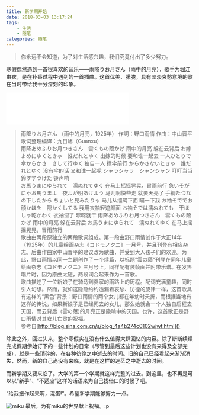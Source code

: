 ```yaml
---
title: 新学期开始
date: 2018-03-03 13:17:24
tags: 
    - 生活
    - 随笔
categories: 随笔
---
```

>你永远不会知道，为了对生活感兴趣，我们究竟付出了多少努力。

寒假偶然遇到一首很喜欢的音乐——雨降りお月さん（雨中的月亮），歌手为堀江由衣，是在补番过程中遇到的一首插曲。这首优美、朦胧，具有淡淡哀愁意境的歌在当时带给我十分深刻的印象。

<iframe frameborder="no" border="0" marginwidth="0" marginheight="0" width=330 height=86 src="//music.163.com/outchain/player?type=2&id=29091584&auto=0&height=66"></iframe>

> 雨降りお月さん （雨中的月亮，1925年）
> 作詞：野口雨情 作曲：中山晋平
> 歌词整理编译：九日旭（Guanxu）<br />
> 雨降あめふりお月つきさん　雲くもの蔭かげ          雨中的月亮 躲在云背后
> お嫁よめにゆくときゃ　誰だれとゆく      出嫁的时候 要和谁一起去
> 一人ひとりで傘からかさ　さして行ゆく          独自一人 撑伞前行
> からかさないときゃ　誰だれとゆく    没有伞的话 又和谁一起呢
> シャラシャラ　シャンシャン      叮叮当当
> 鈴すずつけた          铃声响   <br />
> お馬うまにゆられて　濡ぬれてゆく      在马上摇摇晃晃，冒雨前行
> 急いそがにゃお馬うまよ　夜よが明あけよう    马儿啊快些走 就要天亮了
> 手綱たづなの下したから ちょいと見みたりゃ   马儿从缰绳下面 瞄一下我
> お袖そででお顔かほを　隠かくしてる          我用衣袖轻遮颜面
> お袖そでは濡ぬれても　干ほしゃ乾かわく      衣袖湿了 晾晾就干
> 雨降あめふりお月つきさん　雲くもの蔭かげ          雨中的月亮 躲在云背后
> お馬うまにゆられて　濡ぬれてゆく      在马上摇摇晃晃，冒雨前行<br />
> 歌曲由两段原独立的两段歌词组成。第一段由野口雨情创作于大正14年（1925年）的儿童绘画杂志《コドモノクニ》一月号，并且刊登有相应杂志。后由作曲家中山晋平的建议改为歌曲，并受到大人孩子们的欢迎。为此，野口雨情以同一主题创作了一个续篇，以标题”雲の蔭“刊登在同年儿童绘画杂志《コドモノクニ》三月号上，同样配有装帧画并附带乐谱。在发售唱片时，因为原曲太短，两段词合起来作为一首歌。<br />
> 歌曲描述了一位新娘子在骑马到婆家的雨路上的历程。配词充满童趣，同时引人幻想。然而，就如这隐隐约约透漏着哀愁、彷徨的旋律一样，这首歌具有这样的“黑色”背景：野口雨情的两个女儿都在年幼时夭折，而根据当地有这样的传说，如果新娘子是已经死去的女儿，那么她就会一个人独自启程去天国，而云背后（雲の蔭)的月亮正是隐喻中的天国。也许，这首歌正是野口雨情对其女儿亡灵的祝福。
> <br />参考自[http://blog.sina.com.cn/s/blog_4a4b274c0102wjwf.html]()


除此之外，回过头来，整个寒假实在没有什么值得大肆回忆的内容。除了断断续续完成假期伊始订下的一些计划的日常（尽管到最后这些计划也没有来得及全部完成），就是一些琐碎的，在各种彷徨之中逝去的时间。旧的自己已经看起来渐渐消失，然而，新的自己尚没有来临，就是在这样的迷茫之中逝去的时间。

而新学期又要来临了。大学的第一个学期就这样完整的过去。到这里，也不再是可以以“新手”、“不适应”这样的话语来为自己找借口的时候了吧。

“给我振作起来啊，混蛋!”。希望新学期能够努力一点。

![miku](http://arian-blogs.oss-cn-beijing.aliyuncs.com/18-3-3/20421160.jpg)
最后，为有miku的世界献上祝福。:p